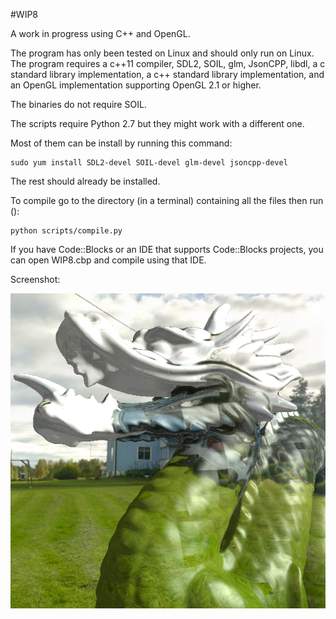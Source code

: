 #WIP8

A work in progress using C++ and OpenGL.

The program has only been tested on Linux and should only run on Linux.
The program requires a c++11 compiler, SDL2, SOIL, glm, JsonCPP, libdl, a c standard library implementation, a c++ standard library implementation, and an OpenGL implementation supporting OpenGL 2.1 or higher.

The binaries do not require SOIL.

The scripts require Python 2.7 but they might work with a different one.

Most of them can be install by running this command:

```
sudo yum install SDL2-devel SOIL-devel glm-devel jsoncpp-devel
```

The rest should already be installed.

To compile go to the directory (in a terminal) containing all the files then run ():

```
python scripts/compile.py
```

If you have Code::Blocks or an IDE that supports Code::Blocks projects, you can open WIP8.cbp and compile using that IDE.

Screenshot:

![screenshot](https://raw.githubusercontent.com/pendingchaos/WIP8/master/screenshot.png)
